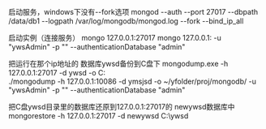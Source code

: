 启动服务，windows下没有--fork选项
mongod --auth --port 27017 --dbpath /data/db1 --logpath /var/log/mongodb/mongod.log --fork --bind_ip_all

启动实例（连接服务）
mongo 127.0.0.1:27017
mongo 127.0.0.1:<port> -u "ywsAdmin" -p "<password>" --authenticationDatabase "admin"

把运行在那个ip地址的 数据库ywsd备份到C盘下
mongodump.exe -h 127.0.0.1:27017 -d ywsd -o C:\
./mongodump -h 127.0.0.1:10086 -d ymsjsd -o ~/yfolder/proj/mongodb/ -u "ywsAdmin" -p "<password>" --authenticationDatabase "admin"

把C盘ywsd目录里的数据库还原到127.0.0.1:27017的 newywsd数据库中
mongorestore -h 127.0.0.1:27017 -d newywsd C:\ywsd


